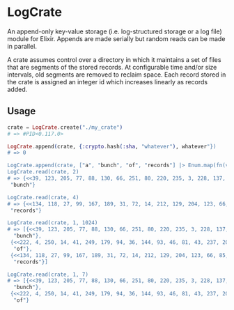 # LogCrate

An append-only key-value storage (i.e. log-structured storage or a log file) module for Elixir. Appends are made serially but random reads can be made in parallel.

A crate assumes control over a directory in which it maintains a set of files that are segments of the stored records. At configurable time and/or size intervals, old segments are removed to reclaim space. Each record stored in the crate is assigned an integer id which increases linearly as records added.

## Usage

```elixir
crate = LogCrate.create("./my_crate")
# => #PID<0.117.0>

LogCrate.append(crate, {:crypto.hash(:sha, "whatever"), whatever"})
# => 0

LogCrate.append(crate, ["a", "bunch", "of", "records"] |> Enum.map(fn(val) -> {:crypto.hash(:sha, val), val} end))
LogCrate.read(crate, 2)
# => {<<39, 123, 205, 77, 88, 130, 66, 251, 80, 220, 235, 3, 228, 137, 239, 95, 198, 149, 160, 249>>,
 "bunch"}

LogCrate.read(crate, 4)
# => {<<134, 118, 27, 99, 167, 189, 31, 72, 14, 212, 129, 204, 123, 66, 85, 173, 197, 217, 6, 61>>,
 "records"}

LogCrate.read(crate, 1, 1024)
# => [{<<39, 123, 205, 77, 88, 130, 66, 251, 80, 220, 235, 3, 228, 137, 239, 95, 198, 149, 160, 249>>,
  "bunch"},
 {<<222, 4, 250, 14, 41, 249, 179, 94, 36, 144, 93, 46, 81, 43, 237, 201, 187, 110, 9, 228>>,
  "of"},
 {<<134, 118, 27, 99, 167, 189, 31, 72, 14, 212, 129, 204, 123, 66, 85, 173, 197, 217, 6, 61>>,
  "records"}]

LogCrate.read(crate, 1, 7)
# => [{<<39, 123, 205, 77, 88, 130, 66, 251, 80, 220, 235, 3, 228, 137, 239, 95, 198, 149, 160, 249>>,
  "bunch"},
 {<<222, 4, 250, 14, 41, 249, 179, 94, 36, 144, 93, 46, 81, 43, 237, 201, 187, 110, 9, 228>>,
  "of"}
```
